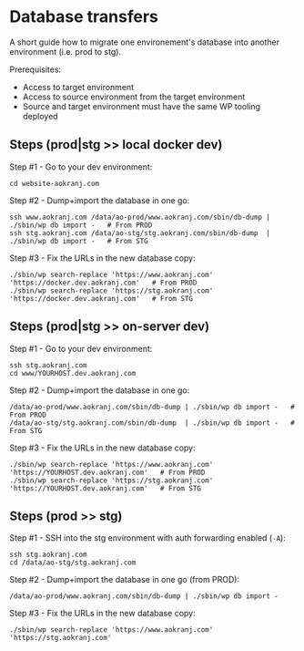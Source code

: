 # Database transfers

A short guide how to migrate one environement's database into another environment (i.e. prod to stg).

Prerequisites:
- Access to target environment
- Access to source environment from the target environment
- Source and target environment must have the same WP tooling deployed



## Steps (prod|stg >> local docker dev)

Step #1 - Go to your dev environment:
```
cd website-aokranj.com
```

Step #2 - Dump+import the database in one go:
```
ssh www.aokranj.com /data/ao-prod/www.aokranj.com/sbin/db-dump | ./sbin/wp db import -   # From PROD
ssh stg.aokranj.com /data/ao-stg/stg.aokranj.com/sbin/db-dump  | ./sbin/wp db import -   # From STG
```

Step #3 - Fix the URLs in the new database copy:
```
./sbin/wp search-replace 'https://www.aokranj.com' 'https://docker.dev.aokranj.com'   # From PROD
./sbin/wp search-replace 'https://stg.aokranj.com' 'https://docker.dev.aokranj.com'   # From STG
```



## Steps (prod|stg >> on-server dev)

Step #1 - Go to your dev environment:
```
ssh stg.aokranj.com
cd www/YOURHOST.dev.aokranj.com
```

Step #2 - Dump+import the database in one go:
```
/data/ao-prod/www.aokranj.com/sbin/db-dump | ./sbin/wp db import -   # From PROD
/data/ao-stg/stg.aokranj.com/sbin/db-dump  | ./sbin/wp db import -   # From STG
```

Step #3 - Fix the URLs in the new database copy:
```
./sbin/wp search-replace 'https://www.aokranj.com' 'https://YOURHOST.dev.aokranj.com'   # From PROD
./sbin/wp search-replace 'https://stg.aokranj.com' 'https://YOURHOST.dev.aokranj.com'   # From STG
```



## Steps (prod >> stg)

Step #1 - SSH into the stg environment with auth forwarding enabled (`-A`):
```
ssh stg.aokranj.com
cd /data/ao-stg/stg.aokranj.com
```

Step #2 - Dump+import the database in one go (from PROD):
```
/data/ao-prod/www.aokranj.com/sbin/db-dump | ./sbin/wp db import -
```

Step #3 - Fix the URLs in the new database copy:
```
./sbin/wp search-replace 'https://www.aokranj.com' 'https://stg.aokranj.com'
```
